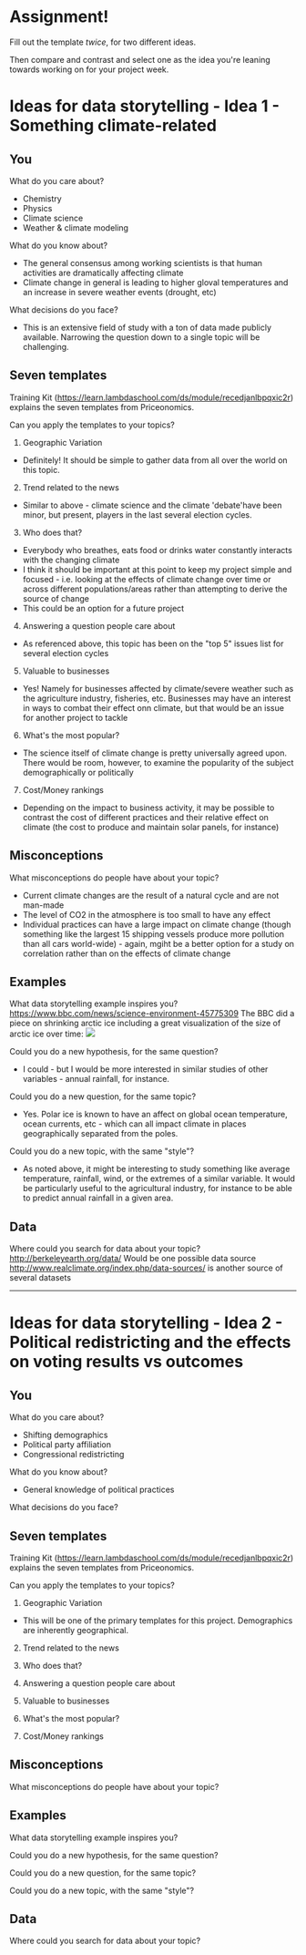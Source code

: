 # Assignment!

Fill out the template *twice*, for two different ideas.

Then compare and contrast and select one as the idea you're leaning towards
working on for your project week.


# Ideas for data storytelling - Idea 1 - Something climate-related

## You

What do you care about?
- Chemistry
- Physics
- Climate science
- Weather & climate modeling

What do you know about?
- The general consensus among working scientists is that human activities are dramatically affecting climate
- Climate change in general is leading to higher gloval temperatures and an increase in severe weather events (drought, etc)

What decisions do you face?
- This is an extensive field of study with a ton of data made publicly available.  Narrowing the question down to a single topic will be challenging.

## Seven templates

Training Kit (https://learn.lambdaschool.com/ds/module/recedjanlbpqxic2r) explains the seven templates from Priceonomics.

Can you apply the templates to your topics? 

1. Geographic Variation
- Definitely!  It should be simple to gather data from all over the world on this topic.

2. Trend related to the news
- Similar to above - climate science and the climate 'debate'have been minor, but present, players in the last several election cycles.

3. Who does that?
- Everybody who breathes, eats food or drinks water constantly interacts with the changing climate
- I think it should be important at this point to keep my project simple and focused - i.e. looking at the effects of climate change over time or across different populations/areas rather than attempting to derive the source of change
- This could be an option for a future project

4. Answering a question people care about
- As referenced above, this topic has been on the "top 5" issues list for several election cycles

5. Valuable to businesses
- Yes!  Namely for businesses affected by climate/severe weather such as the agriculture industry, fisheries, etc.  Businesses may have an interest in ways to combat their effect onn climate, but that would be an issue for another project to tackle

6. What's the most popular?
- The science itself of climate change is pretty universally agreed upon.  There would be room, however, to examine the popularity of the subject demographically or politically

7. Cost/Money rankings
- Depending on the impact to business activity, it may be possible to contrast the cost of different practices and their relative effect on climate (the cost to produce and maintain solar panels, for instance)

## Misconceptions

What misconceptions do people have about your topic?
- Current climate changes are the result of a natural cycle and are not man-made
- The level of CO2 in the atmosphere is too small to have any effect
- Individual practices can have a large impact on climate change (though something like the largest 15 shipping vessels produce more pollution than all cars world-wide) - again, mgiht be a better option for a study on correlation rather than on the effects of climate change

## Examples

What data storytelling example inspires you?
https://www.bbc.com/news/science-environment-45775309
The BBC did a piece on shrinking arctic ice including a great visualization of the size of arctic ice over time:
![](https://news.files.bbci.co.uk/include/newsspec/21570/assets/app-project-assets/sea_ice_animation_640-nc.gif)

Could you do a new hypothesis, for the same question?
- I could - but I would be more interested in similar studies of other variables - annual rainfall, for instance. 

Could you do a new question, for the same topic?
- Yes. Polar ice is known to have an affect on global ocean temperature, ocean currents, etc - which can all impact climate in places geographically separated from the poles.

Could you do a new topic, with the same "style"?
- As noted above, it might be interesting to study something like average temperature, rainfall, wind, or the extremes of a similar variable.  It would be particularly useful to the agricultural industry, for instance to be able to predict annual rainfall in a given area.

## Data

Where could you search for data about your topic?
http://berkeleyearth.org/data/ Would be one possible data source
http://www.realclimate.org/index.php/data-sources/ is another source of several datasets

---

# Ideas for data storytelling - Idea 2 - Political redistricting and the effects on voting results vs outcomes

## You

What do you care about?
- Shifting demographics
- Political party affiliation
- Congressional redistricting

What do you know about?
- General knowledge of political practices

What decisions do you face?


## Seven templates

Training Kit (https://learn.lambdaschool.com/ds/module/recedjanlbpqxic2r) explains the seven templates from Priceonomics.

Can you apply the templates to your topics? 

1. Geographic Variation
- This will be one of the primary templates for this project.  Demographics are inherently geographical.

2. Trend related to the news


3. Who does that?


4. Answering a question people care about


5. Valuable to businesses


6. What's the most popular?


7. Cost/Money rankings


## Misconceptions

What misconceptions do people have about your topic?


## Examples

What data storytelling example inspires you?


Could you do a new hypothesis, for the same question?


Could you do a new question, for the same topic?


Could you do a new topic, with the same "style"?


## Data

Where could you search for data about your topic?
